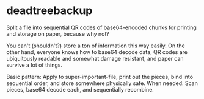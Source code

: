 # deadtreebackup

Split a file into sequential QR codes of base64-encoded chunks for printing and storage on paper, because why not?

You can't (shouldn't?) store a ton of information this way easily. On the other hand, everyone knows how to base64 decode data, QR codes are ubiquitously readable and somewhat damage resistant, and paper can survive a lot of things.

Basic pattern: Apply to super-important-file, print out the pieces, bind into sequential order, and store somewhere physically safe. When needed: Scan pieces, base64 decode each, and sequentially recombine.